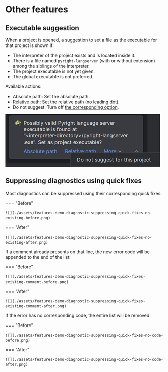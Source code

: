 # Other features


## Executable suggestion

When a project is opened, a suggestion to set a file
as the executable for that project is shown if:

* The interpreter of the project exists and is located inside it.
* There is a file named `pyright-langserver`
  (with or without extension) among the siblings of the interpreter.
* The project executable is not yet given.
* The global executable is not preferred.

Available actions:

* Absolute path: Set the absolute path.
* Relative path: Set the relative path (no leading dot).
* Do not suggest: Turn off [the corresponding option][1].

![](./assets/features-demo-auto-suggest-executable.png)


## Suppressing diagnostics using quick fixes

Most diagnostics can be suppressed using
their corresponding quick fixes:

=== "Before"

    ![](./assets/features-demo-diagnostic-suppressing-quick-fixes-no-existing-before.png)

=== "After"

    ![](./assets/features-demo-diagnostic-suppressing-quick-fixes-no-existing-after.png)


If a comment already presents on that line,
the new error code will be appended to the end of the list:

=== "Before"

    ![](./assets/features-demo-diagnostic-suppressing-quick-fixes-existing-comment-before.png)

=== "After"

    ![](./assets/features-demo-diagnostic-suppressing-quick-fixes-existing-comment-after.png)


If the error has no corresponding code,
the entire list will be removed:

=== "Before"

    ![](./assets/features-demo-diagnostic-suppressing-quick-fixes-no-code-before.png)

=== "After"

    ![](./assets/features-demo-diagnostic-suppressing-quick-fixes-no-code-after.png)


  [1]: configurations.md#auto-suggest-executable
